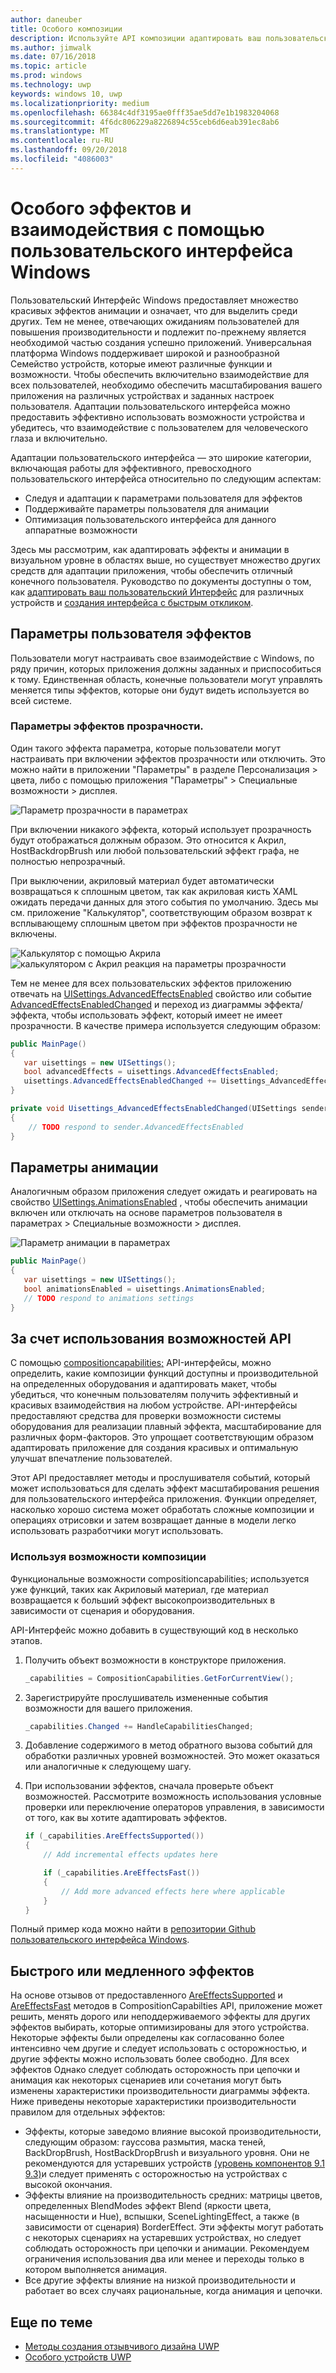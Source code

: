 ```yaml
---
author: daneuber
title: Особого композиции
description: Используйте API композиции адаптировать ваш пользовательский Интерфейс, оптимизировать производительность и параметры пользователя и характеристик устройства.
ms.author: jimwalk
ms.date: 07/16/2018
ms.topic: article
ms.prod: windows
ms.technology: uwp
keywords: windows 10, uwp
ms.localizationpriority: medium
ms.openlocfilehash: 66384c4df3195ae0fff35ae5dd7e1b1983204068
ms.sourcegitcommit: 4f6dc806229a8226894c55ceb6d6eab391ec8ab6
ms.translationtype: MT
ms.contentlocale: ru-RU
ms.lasthandoff: 09/20/2018
ms.locfileid: "4086003"
---
```

# <a name="tailoring-effects--experiences-using-windows-ui"></a>Особого эффектов и взаимодействия с помощью пользовательского интерфейса Windows

Пользовательский Интерфейс Windows предоставляет множество красивых эффектов анимации и означает, что для выделить среди других. Тем не менее, отвечающих ожиданиям пользователей для повышения производительности и подлежит по-прежнему является необходимой частью создания успешно приложений. Универсальная платформа Windows поддерживает широкой и разнообразной Семейство устройств, которые имеют различные функции и возможности. Чтобы обеспечить включительно взаимодействие для всех пользователей, необходимо обеспечить масштабирования вашего приложения на различных устройствах и заданных настроек пользователя. Адаптации пользовательского интерфейса можно предоставить эффективно использовать возможности устройства и убедитесь, что взаимодействие с пользователем для человеческого глаза и включительно.

Адаптации пользовательского интерфейса — это широкие категории, включающая работы для эффективного, превосходного пользовательского интерфейса относительно по следующим аспектам:

- Следуя и адаптации к параметрами пользователя для эффектов
- Поддерживайте параметры пользователя для анимации
- Оптимизация пользовательского интерфейса для данного аппаратные возможности

Здесь мы рассмотрим, как адаптировать эффекты и анимации в визуальном уровне в областях выше, но существует множество других средств для адаптации приложения, чтобы обеспечить отличный конечного пользователя. Руководство по документы доступны о том, как [адаптировать ваш пользовательский Интерфейс](/design/layout/screen-sizes-and-breakpoints-for-responsive-design.md) для различных устройств и [создания интерфейса с быстрым откликом](/design/layout/responsive-design.md).

## <a name="user-effects-settings"></a>Параметры пользователя эффектов

Пользователи могут настраивать свое взаимодействие с Windows, по ряду причин, которых приложения должны заданных и приспособиться к тому. Единственная область, конечные пользователи могут управлять меняется типы эффектов, которые они будут видеть используется во всей системе.

### <a name="transparency-effects-settings"></a>Параметры эффектов прозрачности.

Один такого эффекта параметра, которые пользователи могут настраивать при включении эффектов прозрачности или отключить. Это можно найти в приложении "Параметры" в разделе Персонализация > цвета, либо с помощью приложения "Параметры" > Специальные возможности > дисплея.

![Параметр прозрачности в параметрах](images/tailoring-transparency-setting.png)

При включении никакого эффекта, который использует прозрачность будут отображаться должным образом. Это относится к Акрил, HostBackdropBrush или любой пользовательский эффект графа, не полностью непрозрачный.

При выключении, акриловый материал будет автоматически возвращаться к сплошным цветом, так как акриловая кисть XAML ожидать передачи данных для этого события по умолчанию. Здесь мы см. приложение "Калькулятор", соответствующим образом возврат к всплывающему сплошным цветом при эффектов прозрачности не включены.

![Калькулятор с помощью Акрила](images/tailoring-acrylic.png)
![калькулятором с Акрил реакция на параметры прозрачности](images/tailoring-acrylic-fallback.png)

Тем не менее для всех пользовательских эффектов приложению отвечать на [UISettings.AdvancedEffectsEnabled](https://docs.microsoft.com/uwp/api/windows.ui.viewmanagement.uisettings.advancedeffectsenabledchanged) свойство или событие [AdvancedEffectsEnabledChanged](https://docs.microsoft.com/uwp/api/windows.ui.viewmanagement.uisettings.advancedeffectsenabledchanged) и переход из диаграммы эффекта/эффекта, чтобы использовать эффект, который имеет не имеет прозрачности. В качестве примера используется следующим образом:

```cs
public MainPage()
{
   var uisettings = new UISettings();
   bool advancedEffects = uisettings.AdvancedEffectsEnabled;
   uisettings.AdvancedEffectsEnabledChanged += Uisettings_AdvancedEffectsEnabledChanged;
}

private void Uisettings_AdvancedEffectsEnabledChanged(UISettings sender, object args)
{
    // TODO respond to sender.AdvancedEffectsEnabled
}
```

## <a name="animations-settings"></a>Параметры анимации

Аналогичным образом приложения следует ожидать и реагировать на свойство [UISettings.AnimationsEnabled](https://docs.microsoft.com/uwp/api/windows.ui.viewmanagement.uisettings.animationsenabled) , чтобы обеспечить анимации включен или отключать на основе параметров пользователя в параметрах > Специальные возможности > дисплея.

![Параметр анимации в параметрах](images/tailoring-animations-setting.png)

```cs
public MainPage()
{
   var uisettings = new UISettings();
   bool animationsEnabled = uisettings.AnimationsEnabled;
   // TODO respond to animations settings
}

```

## <a name="leveraging-the-capabilities-api"></a>За счет использования возможностей API

С помощью [compositioncapabilities;](/uwp/api/windows.ui.composition.compositioncapabilities) API-интерфейсы, можно определить, какие композиции функций доступны и производительной на определенных оборудования и адаптировать макет, чтобы убедиться, что конечным пользователям получить эффективный и красивых взаимодействия на любом устройстве. API-интерфейсы предоставляют средства для проверки возможности системы оборудования для реализации плавный эффекта, масштабирование для различных форм-факторов. Это упрощает соответствующим образом адаптировать приложение для создания красивых и оптимальную улучшат впечатление пользователей.

Этот API предоставляет методы и прослушивателя событий, который может использоваться для сделать эффект масштабирования решения для пользовательского интерфейса приложения. Функции определяет, насколько хорошо система может обработать сложные композиции и операциях отрисовки и затем возвращает данные в модели легко использовать разработчики могут использовать.

### <a name="using-composition-capabilities"></a>Используя возможности композиции

Функциональные возможности compositioncapabilities; используется уже функций, таких как Акриловый материал, где материал возвращается к больший эффект высокопроизводительных в зависимости от сценария и оборудования.

API-Интерфейс можно добавить в существующий код в несколько этапов.

1. Получить объект возможности в конструкторе приложения.

    ```cs
    _capabilities = CompositionCapabilities.GetForCurrentView();
    ```

1. Зарегистрируйте прослушиватель измененные события возможности для вашего приложения.

    ```cs
    _capabilities.Changed += HandleCapabilitiesChanged;
    ```

1. Добавление содержимого в метод обратного вызова событий для обработки различных уровней возможностей. Это может оказаться или аналогичные к следующему шагу.
1. При использовании эффектов, сначала проверьте объект возможностей. Рассмотрите возможность использования условные проверки или переключение операторов управления, в зависимости от того, как вы хотите адаптировать эффектов.

    ```cs
    if (_capabilities.AreEffectsSupported())
    {
        // Add incremental effects updates here

        if (_capabilities.AreEffectsFast())
        {
            // Add more advanced effects here where applicable
        }
    }
    ```

Полный пример кода можно найти в [репозитории Github пользовательского интерфейса Windows](https://github.com/Microsoft/WindowsUIDevLabs/tree/master/SampleGallery/Samples/SDK%2015063/CompCapabilities).

## <a name="fast-vs-slow-effects"></a>Быстрого или медленного эффектов

На основе отзывов от предоставленного [AreEffectsSupported](/uwp/api/windows.ui.composition.compositioncapabilities.areeffectssupported) и [AreEffectsFast](/uwp/api/windows.ui.composition.compositioncapabilities.areeffectsfast) методов в CompositionCapabilties API, приложение может решить, менять дорого или неподдерживаемого эффекты для других эффектов выбирать, которые оптимизированы для этого устройства. Некоторые эффекты были определены как согласованно более интенсивно чем другие и следует использовать с осторожностью, и другие эффекты можно использовать более свободно. Для всех эффектов Однако следует соблюдать осторожность при цепочки и анимация как некоторых сценариев или сочетания могут быть изменены характеристики производительности диаграммы эффекта. Ниже приведены некоторые характеристики производительности правилом для отдельных эффектов:

- Эффекты, которые заведомо влияние высокой производительности, следующим образом: гауссова размытия, маска теней, BackDropBrush, HostBackDropBrush и визуального уровня. Они не рекомендуются для устаревших устройств [(уровень компонентов 9.1 9.3)](https://msdn.microsoft.com/library/windows/desktop/ff476876(v=vs.85).aspx)и следует применять с осторожностью на устройствах с высокой окончания.
- Эффекты влияние на производительность средних: матрицы цветов, определенных BlendModes эффект Blend (яркости цвета, насыщенности и Hue), вспышки, SceneLightingEffect, а также (в зависимости от сценария) BorderEffect. Эти эффекты могут работать с некоторых сценариях на устаревших устройствах, но следует соблюдать осторожность при цепочки и анимации. Рекомендуем ограничения использования два или менее и переходы только в котором выполняется анимация.
- Все другие эффекты влияние на низкой производительности и работает во всех случаях рациональные, когда анимация и цепочки.

## <a name="related-articles"></a>Еще по теме

- [Методы создания отзывчивого дизайна UWP](https://docs.microsoft.com/windows/uwp/design/layout/responsive-design)
- [Особого устройств UWP](https://docs.microsoft.com/windows/uwp/design/layout/screen-sizes-and-breakpoints-for-responsive-design)
